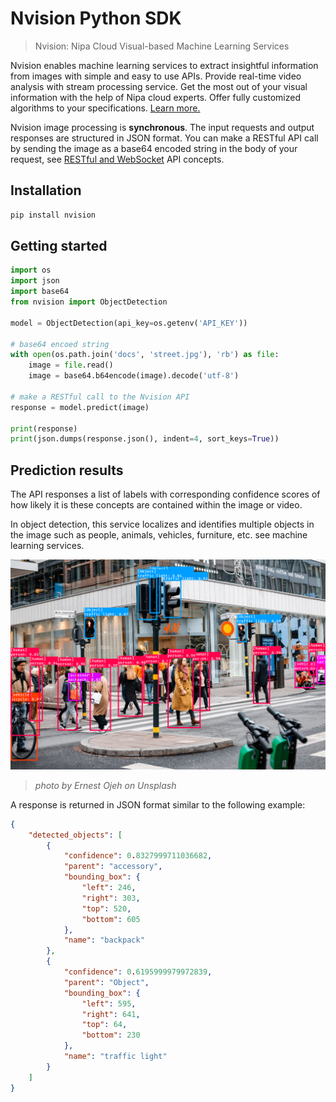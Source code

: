 # Nvision Python SDK

> Nvision: Nipa Cloud Visual-based Machine Learning Services

Nvision enables machine learning services to extract insightful information from images with simple and easy to use APIs. Provide real-time video analysis with stream processing service. Get the most out of your visual information with the help of Nipa cloud experts. Offer fully customized algorithms to your specifications. [Learn more.](https://docs.nipa.cloud/article-categories/nvision/)

Nvision image processing is **synchronous**. The input requests and output responses are structured in JSON format. You can make a RESTful API call by sending the image as a base64 encoded string in the body of your request, see [RESTful and WebSocket](https://docs.nipa.cloud/knowledge-base/api-concepts/) API concepts.

## Installation

```bash
pip install nvision
```

## Getting started

```python
import os
import json
import base64
from nvision import ObjectDetection

model = ObjectDetection(api_key=os.getenv('API_KEY'))

# base64 encoed string
with open(os.path.join('docs', 'street.jpg'), 'rb') as file:
    image = file.read()
    image = base64.b64encode(image).decode('utf-8')

# make a RESTful call to the Nvision API
response = model.predict(image)

print(response)
print(json.dumps(response.json(), indent=4, sort_keys=True))
```

## Prediction results

The API responses a list of labels with corresponding confidence scores of how likely it is these concepts are contained within the image or video.

In object detection, this service localizes and identifies multiple objects in the image such as people, animals, vehicles, furniture, etc. see machine learning services.

![photo by Ernest Ojeh on Unsplash](./docs/output.png)
> *photo by Ernest Ojeh on Unsplash*

A response is returned in JSON format similar to the following example:

```json
{
    "detected_objects": [
        {
            "confidence": 0.8327999711036682,
            "parent": "accessory",
            "bounding_box": {
                "left": 246,
                "right": 303,
                "top": 520,
                "bottom": 605
            },
            "name": "backpack"
        },
        {
            "confidence": 0.6195999979972839,
            "parent": "Object",
            "bounding_box": {
                "left": 595,
                "right": 641,
                "top": 64,
                "bottom": 230
            },
            "name": "traffic light"
        }
    ]
}

```

